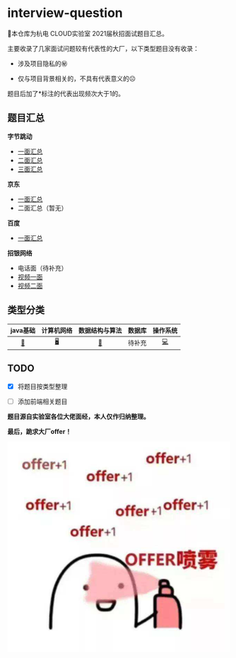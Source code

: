# interview-question

📝本仓库为杭电 CLOUD实验室 2021届秋招面试题目汇总。



主要收录了几家面试问题较有代表性的大厂，以下类型题目没有收录：

- 涉及项目隐私的㊙

- 仅与项目背景相关的，不具有代表意义的☹


题目后加了*标注的代表出现频次大于1的。



##  题目汇总

**字节跳动**

-  [一面汇总](./后端%20or%20客户端/字节跳动/一面汇总.md)
- [二面汇总](./后端%20or%20客户端/字节跳动/二面汇总.md)
- [三面汇总](./后端%20or%20客户端/字节跳动/三面汇总.md)

**京东**

- [一面汇总](后端%20or%20客户端/京东/一面汇总.md)
- 二面汇总（暂无）

**百度**

- [一面汇总](后端%20or%20客户端/百度/一面总结.md)

**招银网络**

- 电话面（待补充）
- [视频一面](后端%20or%20客户端/招银网络/视频一面汇总.md)
- [视频二面](后端%20or%20客户端/招银网络/视频二面汇总.md)



## 类型分类

|                  java基础                  |                  计算机网络                  |                  数据结构与算法                  | 数据库 |                  操作系统                  |
| :----------------------------------------: | :------------------------------------------: | :----------------------------------------------: | :----: | :----------------------------------------: |
| [🍺](./后端%20or%20客户端/类别分类/java基础.md) | [🖥](./后端%20or%20客户端/类别分类/计算机网络.md) | [📝](./后端%20or%20客户端/类别分类/数据结构与算法.md) | 待补充 | [💻](./后端%20or%20客户端/类别分类/操作系统.md) |

## TODO

- [x] 将题目按类型整理
- [ ] 添加前端相关题目



**题目源自实验室各位大佬面经，本人仅作归纳整理。**

**最后，跪求大厂offer！**

![image](./img/offer.jpg)
